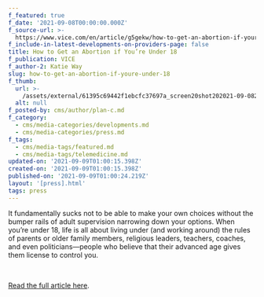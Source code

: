 ```yaml
---
f_featured: true
f_date: '2021-09-08T00:00:00.000Z'
f_source-url: >-
  https://www.vice.com/en/article/g5gekw/how-to-get-an-abortion-if-youre-under-18
f_include-in-latest-developments-on-providers-page: false
title: How to Get an Abortion if You’re Under 18
f_publication: VICE
f_author-2: Katie Way
slug: how-to-get-an-abortion-if-youre-under-18
f_thumb:
  url: >-
    /assets/external/61395c69442f1ebcfc37697a_screen20shot202021-09-0820at207.03.07%20PM.png
  alt: null
f_posted-by: cms/author/plan-c.md
f_category:
  - cms/media-categories/developments.md
  - cms/media-categories/press.md
f_tags:
  - cms/media-tags/featured.md
  - cms/media-tags/telemedicine.md
updated-on: '2021-09-09T01:00:15.398Z'
created-on: '2021-09-09T01:00:15.398Z'
published-on: '2021-09-09T01:00:24.219Z'
layout: '[press].html'
tags: press
---
```


It fundamentally sucks not to be able to make your own choices without the bumper rails of adult supervision narrowing down your options. When you’re under 18, life is all about living under (and working around) the rules of parents or older family members, religious leaders, teachers, coaches, and even politicians—people who believe that their advanced age gives them license to control you.

‍

[Read the full article here](https://www.vice.com/en/article/g5gekw/how-to-get-an-abortion-if-youre-under-18).
